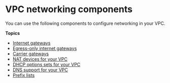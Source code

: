# VPC networking components<a name="VPC_Networking"></a>

You can use the following components to configure networking in your VPC\.

**Topics**
+ [Internet gateways](VPC_Internet_Gateway.md)
+ [Egress\-only internet gateways](egress-only-internet-gateway.md)
+ [Carrier gateways](Carrier_Gateway.md)
+ [NAT devices for your VPC](vpc-nat.md)
+ [DHCP options sets for your VPC](VPC_DHCP_Options.md)
+ [DNS support for your VPC](vpc-dns.md)
+ [Prefix lists](managed-prefix-lists.md)